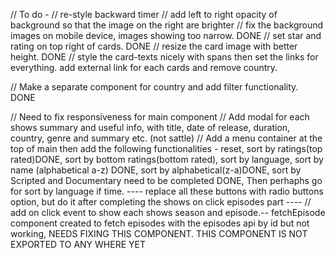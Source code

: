 // To do -
// re-style backward timer
// add left to right opacity of background so that the image on the right are brighter
// fix the background images on mobile device, images showing too narrow. DONE
// set star and rating on top right of cards. DONE
// resize the card image with better height. DONE
// style the card-texts nicely with spans then set the links for everything. add external link for each cards and remove country.

// Make a separate component for country and add filter functionality. DONE

// Need to fix responsiveness for main component
// Add modal for each shows summary and useful info, with title, date of release, duration, country, genre and summary etc. (not sattle)
// Add a menu container at the top of main then add the following functionalities - reset, sort by ratings(top rated)DONE, sort by bottom ratings(bottom rated), sort by language, sort by name (alphabetical a-z) DONE, sort by alphabetical(z-a)DONE, sort by Scripted and Documentary need to be completed DONE, Then perhaphs go for sort by language if time. ---- replace all these buttons with radio buttons option, but do it after completing the shows on click episodes part ---- 
// add on click event to show each shows season and episode.-- fetchEpisode component created to fetch episodes with the episodes api by id but not working, NEEDS FIXING THIS COMPONENT. THIS COMPONENT IS NOT EXPORTED TO ANY WHERE YET